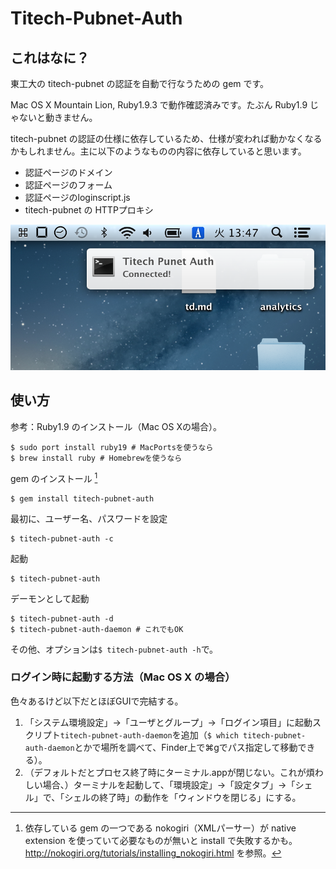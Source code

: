 # Titech-Pubnet-Auth
## これはなに？

東工大の titech-pubnet の認証を自動で行なうための gem です。

Mac OS X Mountain Lion, Ruby1.9.3 で動作確認済みです。たぶん Ruby1.9 じゃないと動きません。

titech-pubnet の認証の仕様に依存しているため、仕様が変われば動かなくなるかもしれません。主に以下のようなものの内容に依存していると思います。

- 認証ページのドメイン
- 認証ページのフォーム
- 認証ページのloginscript.js
- titech-pubnet の HTTPプロキシ

![](capture.png)

## 使い方

参考：Ruby1.9 のインストール（Mac OS Xの場合）。

	$ sudo port install ruby19 # MacPortsを使うなら
	$ brew install ruby # Homebrewを使うなら

gem のインストール [^1]

	$ gem install titech-pubnet-auth

最初に、ユーザー名、パスワードを設定

	$ titech-pubnet-auth -c

起動

	$ titech-pubnet-auth

デーモンとして起動

	$ titech-pubnet-auth -d
	$ titech-pubnet-auth-daemon # これでもOK

その他、オプションは`$ titech-pubnet-auth -h`で。

### ログイン時に起動する方法（Mac OS X の場合）

色々あるけど以下だとほぼGUIで完結する。

1. 「システム環境設定」→「ユーザとグループ」→「ログイン項目」に起動スクリプト`titech-pubnet-auth-daemon`を追加（`$ which titech-pubnet-auth-daemon`とかで場所を調べて、Finder上で⌘gでパス指定して移動できる）。
2. （デフォルトだとプロセス終了時にターミナル.appが閉じない。これが煩わしい場合、）ターミナルを起動して、「環境設定」→「設定タブ」→「シェル」で、「シェルの終了時」の動作を「ウィンドウを閉じる」にする。

[^1]: 依存している gem の一つである nokogiri（XMLパーサー）が native extension を使っていて必要なものが無いと install で失敗するかも。http://nokogiri.org/tutorials/installing_nokogiri.html を参照。
